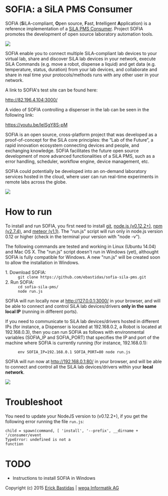 # SOFIA: a SiLA PMS Consumer

SOFIA (<b>S</b>iLA-compliant, <b>O</b>pen source, <b>F</b>ast, <b>I</b>ntelligent <b>A</b>pplication) is a reference implementation of a <a href="http://www.sila-standard.org/standards/pms/">SiLA PMS Consumer</a>. Project SOFIA promotes the development of open source laboratory automation tools.

<img src="http://82.196.4.104:3000/images/image01.png"/>

SOFIA enable you to connect multiple SiLA-compliant lab devices to your virtual lab, share and discover SiLA lab devices in your network, execute SiLA Commands (e.g. move a robot, dispense a liquid) and get data (e.g. temperature, status, duration) from your lab devices, and collaborate and share in real time your protocols/methods runs with any other user in your network.

A link to SOFIA's test site can be found here:

http://82.196.4.104:3000/


A video of SOFIA controlling a dispenser in the lab can be seen in the following link:

https://youtu.be/lelSgY8S-pM

SOFIA is an open source, cross-platform project that was developed as a proof-of-concept for the SiLA core principles: the “Lab of the Future”, a rapid innovation ecosystem connecting devices and people, and exchanging knowledge. SOFIA facilitates the future open source development of more advanced functionalities of a SiLA PMS, such as a error handling, scheduler, workflow engine, device management, etc. 

SOFIA could potentially be developed into an on-demand laboratory services hosted in the cloud, where user can run real-time experiments in remote labs across the globe.

<img src="http://82.196.4.104:3000/images/image02.png" />

# How to run
To install and run SOFIA, you first need to install <a href="http://git-scm.com/">git</a>, <a href="https://nodejs.org/">node.js (v0.12.2+)</a>, <a href="https://www.npmjs.com/">npm (v2.7.4)</a>, and <a href="https://www.meteor.com/">meteor (v1.1)</a>. The "run.js" script will run only in node.js version 0.12 or higher (check in the terminal your version with "node -v").

The following commands are tested and working in Linux (Ubuntu 14.04) and Mac OS X. The "run.js" script doesn't run in Windows (yet), althought SOFIA is fully compatible for Windows. A new "run.js" will be created soon to allow the installation in Windows.

<dl>
  <dt>1. Download SOFIA:</dt>
  <dd><code>git clone https://github.com/ebastidas/sofia-sila-pms.git</code></dd>
  <dt>2. Run SOFIA:</dt>
  <dd><code>cd sofia-sila-pms/</code><br/>
      <code>node run.js</code>
  </dd>
</dl>

SOFIA will run locally now at <a href="http://127.0.0.1:3000/">http://127.0.0.1:3000/</a> in your browser, and will be able to connect and control SiLA lab devices/drivers <b>only in the same local IP</b> (running in different ports).

If you need to communicate to SiLA lab devices/drivers hosted in different IPs (for instance, a Dispenser is located at 192.168.0.2, a Robot is located at 192.168.0.3), then you can run SOFIA as follows with environmental variables (SOFIA_IP and SOFIA_PORT) that specifies the IP and port of the machine where SOFIA is currently running (for instance, 192.168.0.1):

<dl>
  <dt></dt>
  <dd>
<code>env SOFIA_IP=192.168.0.1 SOFIA_PORT=80 node run.js</code>
  </dd>
</dl>

SOFIA will run now at <a href="http://192.168.0.1/">http://192.168.0.1:80/</a> in your browser, and will be able to connect and control all the SiLA lab devices/drivers within your <b>local network</b>.


<img src="http://82.196.4.104:3000/images/image00.png"/>


# Troubleshoot

You need to update your NodeJS version to (v0.12.2+), if you get the following error running the file <code>run.js</code>:

<code>child = spawn(command, [ 'install', '--prefix', __dirname + '/consumer/event </code><br/>
<code>TypeError: undefined is not a function</code>


# TODO
- Instructions to install SOFIA in Windows


Copyright (c) 2015 <a href="mailto:ebastidas3@gmail.com">Erick Bastidas</a>  |  <a href="http://www.wega-it.com/">wega Informatik AG</a>
